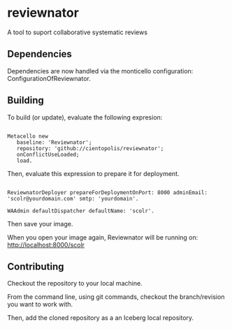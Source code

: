 # reviewnator

A tool to suport collaborative systematic reviews

## Dependencies

Dependencies are now handled via the monticello configuration: ConfigurationOfReviewnator. 

## Building

To build (or update), evaluate the following expresion:

```Smalltalk

Metacello new
   baseline: 'Reviewnator';
   repository: 'github://cientopolis/reviewnator';
   onConflictUseLoaded;
   load.
```

Then, evaluate this expression to prepare it for deployment.

```Smalltalk

ReviewnatorDeployer prepareForDeploymentOnPort: 8000 adminEmail: 'scolr@yourdomain.com' smtp: 'yourdomain'.

WAAdmin defaultDispatcher defaultName: 'scolr'.
```

Then save your image.

When you open your image again, Reviewnator will be running on:
 <http://localhost:8000/scolr>

## Contributing

Checkout the repository to your local machine.

From the command line, using git commands, checkout the branch/revision you want to work with.

Then, add the cloned repository as a an Iceberg local repository.
